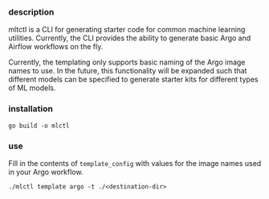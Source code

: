 ### description

mltctl is a CLI for generating starter code for common machine learning utilities. Currently, the CLI provides the ability to generate basic Argo and Airflow workflows on the fly.

Currently, the templating only supports basic naming of the Argo image names to use. In the future, this functionality will be expanded such that different models can be specified to generate starter kits for different types of ML models.

### installation

```go build -o mlctl```

### use

Fill in the contents of `template_config` with values for the image names used in your Argo workflow.

``````./mlctl template argo -t ./<destination-dir>``````